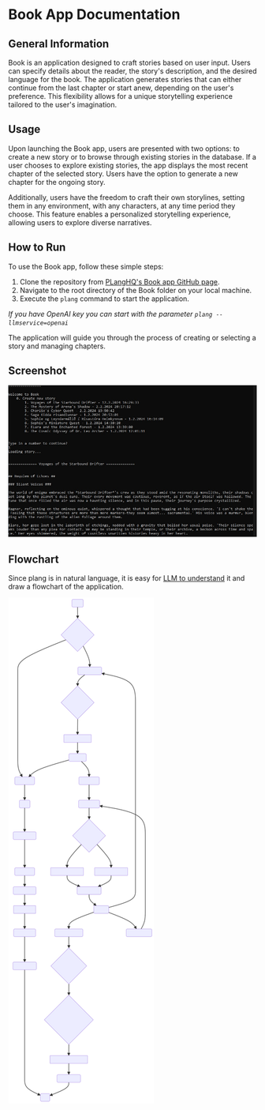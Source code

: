 # Book App Documentation

## General Information

Book is an application designed to craft stories based on user input. Users can specify details about the reader, the story's description, and the desired language for the book. The application generates stories that can either continue from the last chapter or start anew, depending on the user's preference. This flexibility allows for a unique storytelling experience tailored to the user's imagination.

## Usage

Upon launching the Book app, users are presented with two options: to create a new story or to browse through existing stories in the database. If a user chooses to explore existing stories, the app displays the most recent chapter of the selected story. Users have the option to generate a new chapter for the ongoing story.

Additionally, users have the freedom to craft their own storylines, setting them in any environment, with any characters, at any time period they choose. This feature enables a personalized storytelling experience, allowing users to explore diverse narratives.

## How to Run

To use the Book app, follow these simple steps:

1. Clone the repository from [PLangHQ's Book app GitHub page](https://github.com/PLangHQ/apps/tree/main/Book).
2. Navigate to the root directory of the Book folder on your local machine.
3. Execute the `plang` command to start the application.
    
*If you have OpenAI key you can start with the parameter `plang --llmservice=openai`*

The application will guide you through the process of creating or selecting a story and managing chapters.

## Screenshot
![Book app](screenshot.jpg)

## Flowchart
Since plang is in natural language, it is easy for [LLM to understand](https://chat.openai.com/share/e386766b-68a7-46fb-88fe-672572aeab35) it and draw a flowchart of the application.



![Flowchart](flowchart.svg)